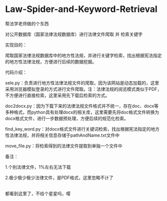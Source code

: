 # Law-Spider-and-Keyword-Retrieval

帮法学老师做的个东西

对公开数据库（国家法律法规数据库）进行法律文件爬取 并 检索关键字

实现目的：

爬取国家法律法规数据库中的地方性法规，并进行关键字检索，找出根据宪法指定的地方性法律法规，方便进行后续的数据挖掘。

代码介绍：

sele.py：负责进行地方性法律法规文件的爬取，因为该网站是动态加载的，这里采用浏览器模拟登录的方式进行文件爬取。注：法律法规的阅览模式类似于PDF，不方便进行直接检索，这里采用先下载后检索的方式。

doc2docx.py：因为下载下来的法律法规文件格式并不统一，存在doc、docx等多种格式，而python具有处理docx的相关库，这里需要先将doc格式文件转换为docx格式文件，进行一步数据预处理，方便后续的规范化检索。

find_key_word.py：对docx格式文件进行关键词检索，找出根据宪法指定的地方性法律法规，并将相关信息存储于pathAndName.txt文件中

move_file.py：将检索得到的法律文件提取到单独一个文件中

备注：

1.个别法律文件，1%左右无法下载

2.极少极少极少法律文件，是PDF格式，这里忽略不计了

<br>
都看到这里了，不给个星星吗，嘤
<br>
